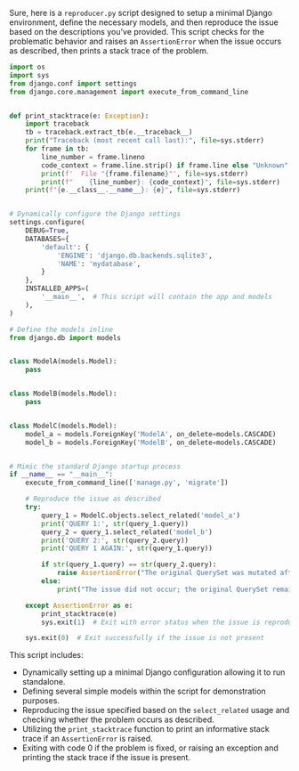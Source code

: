 Sure, here is a `reproducer.py` script designed to setup a minimal Django environment, define the necessary models, and then reproduce the issue based on the descriptions you've provided. This script checks for the problematic behavior and raises an `AssertionError` when the issue occurs as described, then prints a stack trace of the problem.

```python
import os
import sys
from django.conf import settings
from django.core.management import execute_from_command_line


def print_stacktrace(e: Exception):
    import traceback
    tb = traceback.extract_tb(e.__traceback__)
    print("Traceback (most recent call last):", file=sys.stderr)
    for frame in tb:
        line_number = frame.lineno
        code_context = frame.line.strip() if frame.line else "Unknown"
        print(f'  File "{frame.filename}"', file=sys.stderr)
        print(f"    {line_number}: {code_context}", file=sys.stderr)
    print(f"{e.__class__.__name__}: {e}", file=sys.stderr)


# Dynamically configure the Django settings
settings.configure(
    DEBUG=True,
    DATABASES={
        'default': {
            'ENGINE': 'django.db.backends.sqlite3',
            'NAME': 'mydatabase',
        }
    },
    INSTALLED_APPS=(
        '__main__',  # This script will contain the app and models
    ),
)

# Define the models inline
from django.db import models


class ModelA(models.Model):
    pass


class ModelB(models.Model):
    pass


class ModelC(models.Model):
    model_a = models.ForeignKey('ModelA', on_delete=models.CASCADE)
    model_b = models.ForeignKey('ModelB', on_delete=models.CASCADE)


# Mimic the standard Django startup process
if __name__ == "__main__":
    execute_from_command_line(['manage.py', 'migrate'])

    # Reproduce the issue as described
    try:
        query_1 = ModelC.objects.select_related('model_a')
        print('QUERY 1:', str(query_1.query))
        query_2 = query_1.select_related('model_b')
        print('QUERY 2:', str(query_2.query))
        print('QUERY 1 AGAIN:', str(query_1.query))

        if str(query_1.query) == str(query_2.query):
            raise AssertionError("The original QuerySet was mutated after chaining select_related, which is incorrect.")
        else:
            print("The issue did not occur; the original QuerySet remains unmutated.")

    except AssertionError as e:
        print_stacktrace(e)
        sys.exit(1)  # Exit with error status when the issue is reproduced

    sys.exit(0)  # Exit successfully if the issue is not present
```

This script includes:
- Dynamically setting up a minimal Django configuration allowing it to run standalone.
- Defining several simple models within the script for demonstration purposes.
- Reproducing the issue specified based on the `select_related` usage and checking whether the problem occurs as described.
- Utilizing the `print_stacktrace` function to print an informative stack trace if an `AssertionError` is raised.
- Exiting with code 0 if the problem is fixed, or raising an exception and printing the stack trace if the issue is present.